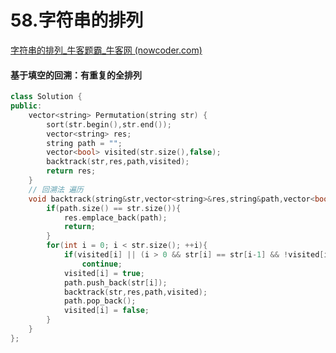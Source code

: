 # 58.字符串的排列

[字符串的排列_牛客题霸_牛客网 (nowcoder.com)](https://www.nowcoder.com/practice/fe6b651b66ae47d7acce78ffdd9a96c7?tpId=295&tags=&title=&difficulty=0&judgeStatus=0&rp=0&sourceUrl=%2Fexam%2Foj%3Fpage%3D1%26tab%3D%E7%AE%97%E6%B3%95%E7%AF%87%26topicId%3D295)



#### 基于填空的回溯：有重复的全排列

```c++
class Solution {
public:
    vector<string> Permutation(string str) {
        sort(str.begin(),str.end());
        vector<string> res;
        string path = "";
        vector<bool> visited(str.size(),false);
        backtrack(str,res,path,visited);
        return res;
    }
    // 回溯法 遍历
    void backtrack(string&str,vector<string>&res,string&path,vector<bool>&visited){
        if(path.size() == str.size()){
            res.emplace_back(path);
            return;
        }
        for(int i = 0; i < str.size(); ++i){
            if(visited[i] || (i > 0 && str[i] == str[i-1] && !visited[i-1]))
                continue;
            visited[i] = true;
            path.push_back(str[i]);
            backtrack(str,res,path,visited);
            path.pop_back();
            visited[i] = false;
        }
    }
};

```
